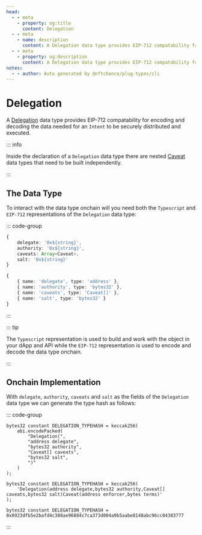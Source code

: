 ```yaml
---
head:
  - - meta
    - property: og:title
      content: Delegation
  - - meta
    - name: description
      content: A Delegation data type provides EIP-712 compatability for encoding and decoding.
  - - meta
    - property: og:description
      content: A Delegation data type provides EIP-712 compatability for encoding and decoding.
notes:
  - - author: Auto generated by @nftchance/plug-types/cli
---
```


# Delegation

A [Delegation](/generated/base-types/Delegation) data type provides EIP-712 compatability for encoding and decoding the data needed for an `Intent` to be securely distributed and executed.

::: info

Inside the declaration of a `Delegation` data type there are nested [Caveat](/generated/base-types/Caveat) data types that need to be built independently.

:::

## The Data Type

To interact with the data type onchain will you need both the `Typescript` and `EIP-712` representations of the `Delegation` data type:

::: code-group

```typescript [Typescript/Javascript]
{
    delegate: '0x${string}',
	authority: '0x${string}',
	caveats: Array<Caveat>,
	salt: '0x${string}'
}
```

```typescript [EIP-712]
{
    { name: 'delegate', type: 'address' },
	{ name: 'authority', type: 'bytes32' },
	{ name: 'caveats', type: 'Caveat[]' },
	{ name: 'salt', type: 'bytes32' }
}
```

:::

::: tip

The `Typescript` representation is used to build and work with the object in your dApp and API while the `EIP-712` representation is used to encode and decode the data type onchain.

:::

## Onchain Implementation

With `delegate`, `authority`, `caveats` and `salt` as the fields of the `Delegation` data type we can generate the type hash as follows:

::: code-group

```solidity [Verbose.sol]
bytes32 constant DELEGATION_TYPEHASH = keccak256(
    abi.encodePacked(
        "Delegation(",
		"address delegate",
		"bytes32 authority",
		"Caveat[] caveats",
		"bytes32 salt",
        ")"
    )
);
```

```solidity [Inline.sol]
bytes32 constant DELEGATION_TYPEHASH = keccak256(
    'Delegation(address delegate,bytes32 authority,Caveat[] caveats,bytes32 salt)Caveat(address enforcer,bytes terms)'
);
```

```solidity [Hash.sol]
bytes32 constant DELEGATION_TYPEHASH = 0x0923dfb5e2bafd4c388ae96884c7ca373d004a9b5aabe8148abc96cc04303777
```

:::
